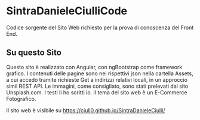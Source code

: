 # SintraDanieleCiulliCode

Codice sorgente del Sito Web richiesto per la prova di conoscenza del Front End.

## Su questo Sito

Questo sito è realizzato con Angular, con ngBootstrap come framework grafico. I contenuti delle pagine sono nei rispettivi json nella cartella Assets, a cui accedo tramite richieste Get a indirizzi relativi locali, in un approccio simil REST API. 
Le immagini, come consigliato, sono stati prelevati dal sito Unsplash.com. 
I testi li ho scritti io. 
Il tema del sito web è un E-Commerce Fotografico.

Il sito web è visibile su https://ciull0.github.io/SintraDanieleCiulli/
